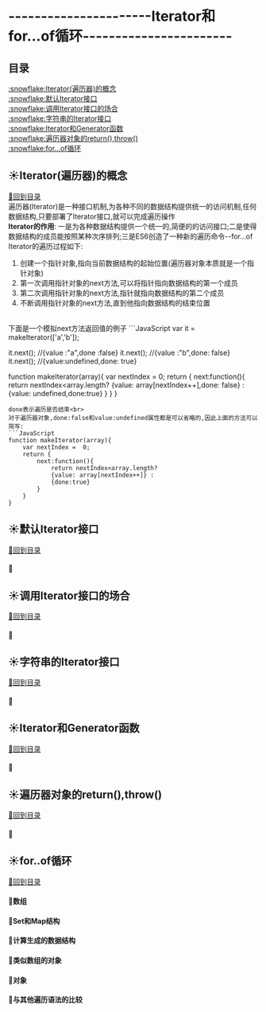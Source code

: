 # ----------------------Iterator和for...of循环-----------------------
## 目录
<p id="title"></p>
<a href="#p1">:snowflake:Iterator(遍历器)的概念</a><br>
<a href="#p2">:snowflake:默认Iterator接口</a><br>
<a href="#p3">:snowflake:调用Iterator接口的场合</a><br>
<a href="#p4">:snowflake:字符串的Iterator接口</a><br>
<a href="#p5">:snowflake:Iterator和Generator函数</a><br>
<a href="#p6">:snowflake:遍历器对象的return(),throw()</a><br>
<a href="#p7">:snowflake:for...of循环</a><br>
<p id="p1"></p>

## :sunny:Iterator(遍历器)的概念
<a href="#title">:whale2:回到目录</a><br>
遍历器(Iterator)是一种接口机制,为各种不同的数据结构提供统一的访问机制,任何数据结构,只要部署了Iterator接口,就可以完成遍历操作
<br>
**Iterator的作用**: 一是为各种数据结构提供一个统一的,简便的的访问接口;二是使得数据结构的成员能按照某种次序排列;三是ES6创造了一种新的遍历命令--for...of<br>
Iterator的遍历过程如下:<br>
1. 创建一个指针对象,指向当前数据结构的起始位置(遍历器对象本质就是一个指针对象)<br>
2. 第一次调用指针对象的next方法,可以将指针指向数据结构的第一个成员<br>
3. 第二次调用指针对象的next方法,指针就指向数据结构的第二个成员
4. 不断调用指针对象的next方法,直到他指向数据结构的结束位置
<br>
下面是一个模拟next方法返回值的例子
```JavaScript
var it = makeIterator(['a','b']);

it.next(); //{value :"a",done :false}
it.next(); //{value :"b",done: false}
it.next(); //{value:undefined,done: true}

function makeIterator(array){
    var nextIndex =  0;
    return {
        next:function(){
            return nextIndex<array.length?
            {value: array[nextIndex++],done: false} :
            {value: undefined,done:true}
        }
    }
}
```
done表示遍历是否结束<br>
对于遍历器对象,done:false和value:undefined属性都是可以省略的,因此上面的方法可以简写:
```JavaScript
function makeIterator(array){
    var nextIndex =  0;
    return {
        next:function(){
            return nextIndex<array.length?
            {value: array[nextIndex++]} :
            {done:true}
        }
    }
}
```
<p id="p2"></p>

## :sunny:默认Iterator接口
<a href="#title">:whale2:回到目录</a><br>
#### :mag_right:
<p id="p3"></p>

## :sunny:调用Iterator接口的场合
<a href="#title">:whale2:回到目录</a><br>
#### :mag_right:
<p id="p4"></p>

## :sunny:字符串的Iterator接口
<a href="#title">:whale2:回到目录</a><br>
#### :mag_right:
<p id="p5"></p>

## :sunny:Iterator和Generator函数
<a href="#title">:whale2:回到目录</a><br>
#### :mag_right:
<p id="p6"></p>

## :sunny:遍历器对象的return(),throw()
<a href="#title">:whale2:回到目录</a><br>
#### :mag_right:
<p id="p7"></p>

## :sunny:for..of循环
<a href="#title">:whale2:回到目录</a><br>
#### :mag_right:数组
#### :mag_right:Set和Map结构
#### :mag_right:计算生成的数据结构
#### :mag_right:类似数组的对象
#### :mag_right:对象
#### :mag_right:与其他遍历语法的比较
